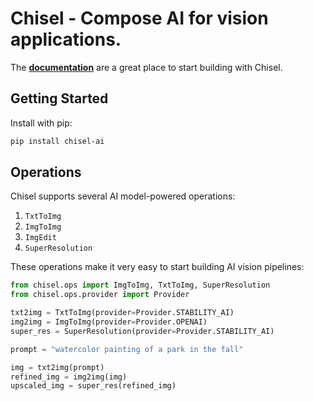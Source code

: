 # Chisel - Compose AI for vision applications.

The **[documentation](https://knap.ai/docs)** are a great place to start building with Chisel.

## Getting Started

Install with pip:

```bash
pip install chisel-ai
```

## Operations
Chisel supports several AI model-powered operations:
1. `TxtToImg`
2. `ImgToImg`
3. `ImgEdit`
4. `SuperResolution`

These operations make it very easy to start building AI vision pipelines:

```python
from chisel.ops import ImgToImg, TxtToImg, SuperResolution
from chisel.ops.provider import Provider

txt2img = TxtToImg(provider=Provider.STABILITY_AI)
img2img = ImgToImg(provider=Provider.OPENAI)
super_res = SuperResolution(provider=Provider.STABILITY_AI)

prompt = "watercolor painting of a park in the fall"

img = txt2img(prompt)
refined_img = img2img(img)
upscaled_img = super_res(refined_img)
```
